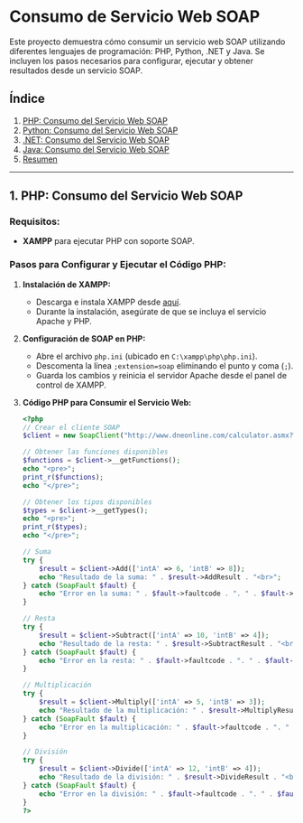 # Consumo de Servicio Web SOAP

Este proyecto demuestra cómo consumir un servicio web SOAP utilizando diferentes lenguajes de programación: PHP, Python, .NET y Java. Se incluyen los pasos necesarios para configurar, ejecutar y obtener resultados desde un servicio SOAP.

## **Índice**
1. [PHP: Consumo del Servicio Web SOAP](#php-consumo-del-servicio-web-soap)
2. [Python: Consumo del Servicio Web SOAP](#python-consumo-del-servicio-web-soap)
3. [.NET: Consumo del Servicio Web SOAP](#net-consumo-del-servicio-web-soap)
4. [Java: Consumo del Servicio Web SOAP](#java-consumo-del-servicio-web-soap)
5. [Resumen](#resumen)

---

## **1. PHP: Consumo del Servicio Web SOAP**

### **Requisitos:**
- **XAMPP** para ejecutar PHP con soporte SOAP.

### **Pasos para Configurar y Ejecutar el Código PHP:**

1. **Instalación de XAMPP:**
   - Descarga e instala XAMPP desde [aquí](https://www.apachefriends.org/index.html).
   - Durante la instalación, asegúrate de que se incluya el servicio Apache y PHP.

2. **Configuración de SOAP en PHP:**
   - Abre el archivo `php.ini` (ubicado en `C:\xampp\php\php.ini`).
   - Descomenta la línea `;extension=soap` eliminando el punto y coma (`;`).
   - Guarda los cambios y reinicia el servidor Apache desde el panel de control de XAMPP.

3. **Código PHP para Consumir el Servicio Web:**
   ```php
   <?php
   // Crear el cliente SOAP
   $client = new SoapClient("http://www.dneonline.com/calculator.asmx?WSDL");

   // Obtener las funciones disponibles
   $functions = $client->__getFunctions();
   echo "<pre>";
   print_r($functions);
   echo "</pre>";

   // Obtener los tipos disponibles
   $types = $client->__getTypes();
   echo "<pre>";
   print_r($types);
   echo "</pre>";

   // Suma
   try {
       $result = $client->Add(['intA' => 6, 'intB' => 8]); 
       echo "Resultado de la suma: " . $result->AddResult . "<br>";
   } catch (SoapFault $fault) {
       echo "Error en la suma: " . $fault->faultcode . ". " . $fault->faultstring . "<br>";
   }

   // Resta
   try {
       $result = $client->Subtract(['intA' => 10, 'intB' => 4]); 
       echo "Resultado de la resta: " . $result->SubtractResult . "<br>";
   } catch (SoapFault $fault) {
       echo "Error en la resta: " . $fault->faultcode . ". " . $fault->faultstring . "<br>";
   }

   // Multiplicación
   try {
       $result = $client->Multiply(['intA' => 5, 'intB' => 3]); 
       echo "Resultado de la multiplicación: " . $result->MultiplyResult . "<br>";
   } catch (SoapFault $fault) {
       echo "Error en la multiplicación: " . $fault->faultcode . ". " . $fault->faultstring . "<br>";
   }

   // División
   try {
       $result = $client->Divide(['intA' => 12, 'intB' => 4]); 
       echo "Resultado de la división: " . $result->DivideResult . "<br>";
   } catch (SoapFault $fault) {
       echo "Error en la división: " . $fault->faultcode . ". " . $fault->faultstring . "<br>";
   }
   ?>
